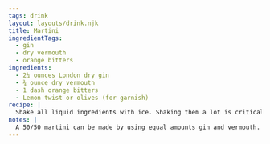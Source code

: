 ```yaml
---
tags: drink
layout: layouts/drink.njk
title: Martini
ingredientTags:
  - gin
  - dry vermouth
  - orange bitters
ingredients:
  - 2¼ ounces London dry gin
  - ¾ ounce dry vermouth
  - 1 dash orange bitters
  - Lemon twist or olives (for garnish)
recipe: |
  Shake all liquid ingredients with ice. Shaking them a lot is critical, since dilution and coldness are key to making a martini palitable. Strain into a martini glass and garnish with lemon twist or olives.
notes: |
  A 50/50 martini can be made by using equal amounts gin and vermouth.
---
```

